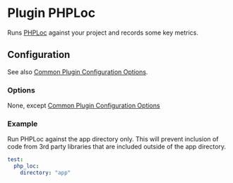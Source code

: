 Plugin PHPLoc
=============

Runs [PHPLoc](https://github.com/sebastianbergmann/phploc) against your project and records some key metrics.

Configuration
-------------

See also [Common Plugin Configuration Options](../plugin_common_options.md).

### Options

None, except [Common Plugin Configuration Options](../plugin_common_options.md)

### Example

Run PHPLoc against the app directory only. This will prevent inclusion of code from 3rd party libraries that are 
included outside of the app directory.

```yml
test:
  php_loc:
    directory: "app"
```
